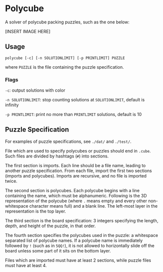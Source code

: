 # Polycube
A solver of polycube packing puzzles, such as the one below:

\[INSERT IMAGE HERE\]

## Usage

```
polycube [-c] [-n SOLUTIONLIMIT] [-p PRINTLIMIT] PUZZLE
```

where `PUZZLE` is the file containing the puzzle specification.

### Flags

`-c`: output solutions with color

`-n SOLUTIONLIMIT`: stop counting solutions at `SOLUTIONLIMIT`, default is infinity

`-p PRINTLIMIT`: print no more than `PRINTLIMIT` solutions, default is 10

## Puzzle Specification

For examples of puzzle specifications, see `./dat/` and `./test/`.

File which are used to specify polycubes or puzzles should end in `.cube`. Such files are divided by hashtags (`#`) into sections.

The first section is imports. Each line should be a file name, leading to another puzzle specification. From each file, import the first two sections (imports and polycubes). Imports are recursive, and no file is imported twice.

The second section is polycubes. Each polycube begins with a line containing the name, which must be alphanumeric. Following is the 3D representation of the polycube (where `.` means empty and every other non-whitespace character means full) and a blank line. The left-most layer in the representation is the top layer.

The third section is the board specification: 3 integers specifying the length, depth, and height of the puzzle, in that order.

The fourth section specifies the polycubes used in the puzzle: a whitespace separated list of polycube names. If a polycube name is immediately followed by `!` (such as in `5QQ!`), it is not allowed to horizontally slide off the board unless some part of it sits on the bottom layer.

Files which are imported must have at least 2 sections, while puzzle files must have at least 4.
